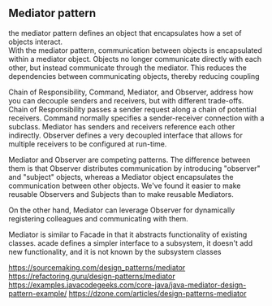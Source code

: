 ## Mediator pattern

the mediator pattern defines an object that encapsulates how a set of objects interact.  
With the mediator pattern, communication between objects is encapsulated within a mediator object. Objects no longer communicate directly with each other, but instead communicate through the mediator. This reduces the dependencies between communicating objects, thereby reducing coupling  

Chain of Responsibility, Command, Mediator, and Observer, address how you can decouple senders and receivers, but with different trade-offs. Chain of Responsibility passes a sender request along a chain of potential receivers. Command normally specifies a sender-receiver connection with a subclass. Mediator has senders and receivers reference each other indirectly. Observer defines a very decoupled interface that allows for multiple receivers to be configured at run-time.

  
Mediator and Observer are competing patterns. The difference between them is that Observer distributes communication by introducing "observer" and "subject" objects, whereas a Mediator object encapsulates the communication between other objects. We've found it easier to make reusable Observers and Subjects than to make reusable Mediators.

On the other hand, Mediator can leverage Observer for dynamically registering colleagues and communicating with them.

Mediator is similar to Facade in that it abstracts functionality of existing classes. acade defines a simpler interface to a subsystem, it doesn't add new functionality, and it is not known by the subsystem classes 

https://sourcemaking.com/design_patterns/mediator
https://refactoring.guru/design-patterns/mediator
https://examples.javacodegeeks.com/core-java/java-mediator-design-pattern-example/
https://dzone.com/articles/design-patterns-mediator